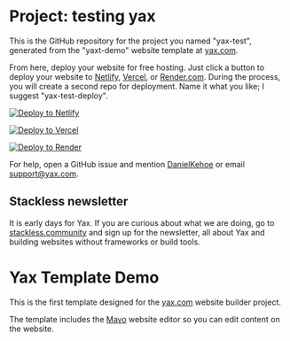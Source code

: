# Project: testing yax

This is the GitHub repository for the project you named "yax-test", generated from the "yaxt-demo" website template at [yax.com](https://yax.com).

From here, deploy your website for free hosting. Just click a button to deploy your website to [Netlify](https://www.netlify.com/), [Vercel](https://vercel.com/), or [Render.com](https://render.com/). During the process, you will create a second repo for deployment. Name it what you like; I suggest "yax-test-deploy".

[![Deploy to Netlify](https://www.netlify.com/img/deploy/button.svg)](https://app.netlify.com/start/deploy?repository=https://github.com/fotoflo/yax-test)

[![Deploy to Vercel](https://vercel.com/button)](https://vercel.com/import/project?template=https://github.com/fotoflo/yax-test)

[![Deploy to Render](https://render.com/images/deploy-to-render-button.svg)](https://render.com/deploy)

For help, open a GitHub issue and mention [DanielKehoe](https://github.com/DanielKehoe) or email [support@yax.com](mailto:support@yax.com?subject=[GitHub]%20yax-test).

## Stackless newsletter

It is early days for Yax. If you are curious about what we are doing, go to [stackless.community](https://stackless.community/) and sign up for the newsletter, all about Yax and building websites without frameworks or build tools.



# Yax Template Demo

This is the first template designed for the [yax.com](https://yax.com/) website builder project.

The template includes the [Mavo](https://mavo.io/) website editor so you can edit content on the website.
